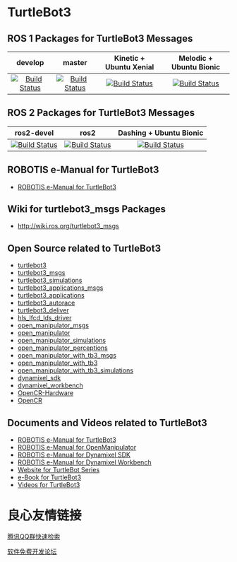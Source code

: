 # TurtleBot3

 

## ROS 1 Packages for TurtleBot3 Messages
|develop|master|Kinetic + Ubuntu Xenial|Melodic + Ubuntu Bionic|
|:---:|:---:|:---:|:---:|
|[![Build Status](https://travis-ci.org/ROBOTIS-GIT/turtlebot3_msgs.svg?branch=develop)](https://travis-ci.org/ROBOTIS-GIT/turtlebot3_msgs)|[![Build Status](https://travis-ci.org/ROBOTIS-GIT/turtlebot3_msgs.svg?branch=master)](https://travis-ci.org/ROBOTIS-GIT/turtlebot3_msgs)|[![Build Status](https://travis-ci.org/ROBOTIS-GIT/turtlebot3_msgs.svg?branch=kinetic-devel)](https://travis-ci.org/ROBOTIS-GIT/turtlebot3_msgs)|[![Build Status](https://travis-ci.org/ROBOTIS-GIT/turtlebot3_msgs.svg?branch=melodic-devel)](https://travis-ci.org/ROBOTIS-GIT/turtlebot3_msgs)|

## ROS 2 Packages for TurtleBot3 Messages
|ros2-devel|ros2|Dashing + Ubuntu Bionic|
|:---:|:---:|:---:|
|[![Build Status](https://travis-ci.org/ROBOTIS-GIT/turtlebot3_msgs.svg?branch=ros2-devel)](https://travis-ci.org/ROBOTIS-GIT/turtlebot3_msgs)|[![Build Status](https://travis-ci.org/ROBOTIS-GIT/turtlebot3_msgs.svg?branch=ros2)](https://travis-ci.org/ROBOTIS-GIT/turtlebot3_msgs)|[![Build Status](https://travis-ci.org/ROBOTIS-GIT/turtlebot3_msgs.svg?branch=dashing-devel)](https://travis-ci.org/ROBOTIS-GIT/turtlebot3_msgs)|

## ROBOTIS e-Manual for TurtleBot3
- [ROBOTIS e-Manual for TurtleBot3](http://turtlebot3.robotis.com/)

## Wiki for turtlebot3_msgs Packages
- http://wiki.ros.org/turtlebot3_msgs

## Open Source related to TurtleBot3
- [turtlebot3](https://github.com/ROBOTIS-GIT/turtlebot3)
- [turtlebot3_msgs](https://github.com/ROBOTIS-GIT/turtlebot3_msgs)
- [turtlebot3_simulations](https://github.com/ROBOTIS-GIT/turtlebot3_simulations)
- [turtlebot3_applications_msgs](https://github.com/ROBOTIS-GIT/turtlebot3_applications_msgs)
- [turtlebot3_applications](https://github.com/ROBOTIS-GIT/turtlebot3_applications)
- [turtlebot3_autorace](https://github.com/ROBOTIS-GIT/turtlebot3_autorace)
- [turtlebot3_deliver](https://github.com/ROBOTIS-GIT/turtlebot3_deliver)
- [hls_lfcd_lds_driver](https://github.com/ROBOTIS-GIT/hls_lfcd_lds_driver)
- [open_manipulator_msgs](https://github.com/ROBOTIS-GIT/open_manipulator_msgs)
- [open_manipulator](https://github.com/ROBOTIS-GIT/open_manipulator)
- [open_manipulator_simulations](https://github.com/ROBOTIS-GIT/open_manipulator_simulations)
- [open_manipulator_perceptions](https://github.com/ROBOTIS-GIT/open_manipulator_perceptions)
- [open_manipulator_with_tb3_msgs](https://github.com/ROBOTIS-GIT/open_manipulator_with_tb3_msgs)
- [open_manipulator_with_tb3](https://github.com/ROBOTIS-GIT/open_manipulator_with_tb3)
- [open_manipulator_with_tb3_simulations](https://github.com/ROBOTIS-GIT/open_manipulator_with_tb3_simulations)
- [dynamixel_sdk](https://github.com/ROBOTIS-GIT/DynamixelSDK)
- [dynamixel_workbench](https://github.com/ROBOTIS-GIT/dynamixel-workbench)
- [OpenCR-Hardware](https://github.com/ROBOTIS-GIT/OpenCR-Hardware)
- [OpenCR](https://github.com/ROBOTIS-GIT/OpenCR)

## Documents and Videos related to TurtleBot3
- [ROBOTIS e-Manual for TurtleBot3](http://turtlebot3.robotis.com/)
- [ROBOTIS e-Manual for OpenManipulator](http://emanual.robotis.com/docs/en/platform/openmanipulator/)
- [ROBOTIS e-Manual for Dynamixel SDK](http://emanual.robotis.com/docs/en/software/dynamixel/dynamixel_sdk/overview/)
- [ROBOTIS e-Manual for Dynamixel Workbench](http://emanual.robotis.com/docs/en/software/dynamixel/dynamixel_workbench/)
- [Website for TurtleBot Series](http://www.turtlebot.com/)
- [e-Book for TurtleBot3](https://community.robotsource.org/t/download-the-ros-robot-programming-book-for-free/51/)
- [Videos for TurtleBot3 ](https://www.youtube.com/playlist?list=PLRG6WP3c31_XI3wlvHlx2Mp8BYqgqDURU)


 # 良心友情链接

[腾讯QQ群快速检索](http://u.720life.cn/s/8cf73f7c)

[软件免费开发论坛](http://u.720life.cn/s/bbb01dc0)